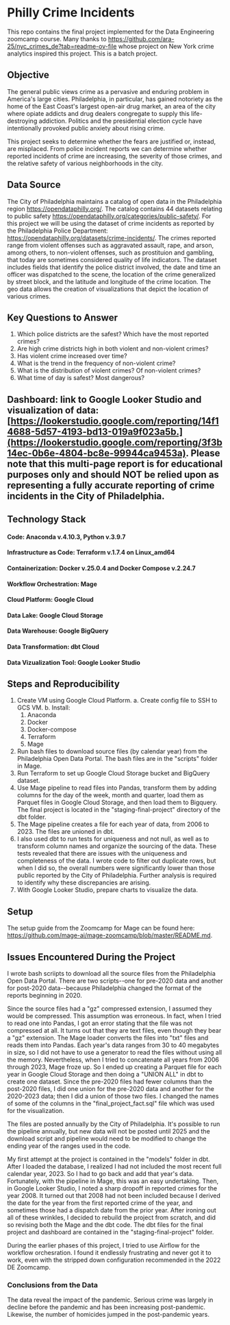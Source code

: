 # Philly Crime Incidents

This repo contains the final project implemented for the Data Engineering zoomcamp course.  Many thanks to https://github.com/ara-25/nyc_crimes_de?tab=readme-ov-file whose project on New York crime analytics inspired this project.  This is a batch project.

## Objective

The general public views crime as a pervasive and enduring problem in America's large cities.  Philadelphia, in particular, has gained notoriety as the home of the East Coast's largest open-air drug market, an area of the city where opiate addicts and drug dealers congregate to supply this life-destroying addiction.  Politics and the presidential election cycle have intentionally provoked public anxiety about rising crime.

This project seeks to determine whether the fears are justified or, instead, are misplaced.  From police incident reports we can determine whether reported incidents of crime are increasing, the severity of those crimes, and the relative safety of various neighborhoods in the city.  

## Data Source

  The City of Philadelphia maintains a catalog of open data in the Philadelphia region https://opendataphilly.org/.  The catalog contains 44 datasets relating to public safety https://opendataphilly.org/categories/public-safety/.  For this project we will be using the dataset of crime incidents as reported by the Philadelphia Police Department:  https://opendataphilly.org/datasets/crime-incidents/.  The crimes reported range from violent offenses such as aggravated assault, rape, and arson, among others, to non-violent offenses, such as prostituion and gambling, that today are sometimes considered quality of life indicators. The dataset includes fields that identify the police district involved, the date and time an officer was dispatched to the scene, the location of the crime generalized by street block, and the latitude and longitude of the crime location.  The geo data allows the creation of visualizations that depict the location of various crimes. 

## Key Questions to Answer

1.  Which police districts are the safest?  Which have the most reported crimes?
2.  Are high crime districts high in both violent and non-violent crimes?
3.  Has violent crime increased over time?
4.  What is the trend in the frequency of non-violent crime?
5.  What is the distribution of violent crimes?  Of non-violent crimes?
6.  What time of day is safest?  Most dangerous?

## Dashboard:  link to Google Looker Studio and visualization of data:  [https://lookerstudio.google.com/reporting/14f14688-5d57-4193-bd13-019a9f023a5b.](https://lookerstudio.google.com/reporting/3f3b14ec-0b6e-4804-bc8e-99944ca9453a).  Please note that this multi-page report is for educational purposes only and should NOT be relied upon as representing a fully accurate reporting of crime incidents in the City of Philadelphia. 


##  Technology Stack
#### Code: Anaconda v.4.10.3, Python v.3.9.7
#### Infrastructure as Code: Terraform v.1.7.4 on Linux_amd64
#### Containerization: Docker v.25.0.4 and Docker Compose v.2.24.7 
#### Workflow Orchestration: Mage
#### Cloud Platform: Google Cloud
#### Data Lake: Google Cloud Storage
#### Data Warehouse: Google BigQuery
#### Data Transformation: dbt Cloud
#### Data Vizualization Tool: Google Looker Studio


## Steps and Reproducibility

1.  Create VM using Google Cloud Platform.
  a.  Create config file to SSH to GCS VM.
  b.  Install:
      1.  Anaconda
      2.  Docker
      3.  Docker-compose
      4.  Terraform
      5.  Mage
2.  Run bash files to download source files (by calendar year) from the Philadelphia Open Data Portal.  The bash files are in the "scripts" folder in Mage.  
3.  Run Terraform to set up Google Cloud Storage bucket and BigQuery dataset.
4.  Use Mage pipeline to read files into Pandas, transform them by adding columns for the day of the week, month and quarter, load them as Parquet files in Google Cloud Storage, and then load them to Bigquery.  The final project is located in the "staging-final-project" directory of the dbt folder.
5.  The Mage pipeline creates a file for each year of data, from 2006 to 2023.  The files are unioned in dbt.
6.  I also used dbt to run tests for uniqueness and not null, as well as to transform column names and organize the sourcing of the data.  These tests revealed that there are issues with the uniqueness and completeness of the data.  I wrote code to filter out duplicate rows, but when I did so, the overall numbers were significantly lower than those public reported by the City of Philadelphia.  Further analysis is required to identify why these discrepancies are arising.
7.  With Google Looker Studio, prepare charts to visualize the data.  


## Setup

The setup guide from the Zoomcamp for Mage can be found here:  https://github.com/mage-ai/mage-zoomcamp/blob/master/README.md.


## Issues Encountered During the Project
  
I wrote bash scriipts to download all the source files from the Philadelphia Open Data Portal.  There are two scripts--one for pre-2020 data and another for post-2020 data--because Philadelphia changed the format of the reports beginning in 2020. 

Since the source files had a "gz" compressed extension, I assumed they would be compressed.  This assumption was erroneous.  In fact, when I tried to read one into Pandas, I got an error stating that the file was not compressed at all.  It turns out that they are text files, even though they bear a "gz" extension.  The Mage loader converts the files into "txt" files and reads them into Pandas.  Each year's data ranges from 30 to 40 megabytes in size, so I did not have to use a generator to read the files without using all the memory.  Nevertheless, when I tried to concatenate all years from 2006 through 2023, Mage froze up.  So I ended up creating a Parquet file for each year in Google Cloud Storage and then doing a "UNION ALL" in dbt to create one dataset.  Since the pre-2020 files had fewer columns than the post-2020 files, I did one union for the pre-2020 data and another for the 2020-2023 data; then I did a union of those two files.  I changed the names of some of the columns in the "final_project_fact.sql" file which was used for the visualization.

The files are posted annually by the City of Philadelphia.  It's possible to run the pipeline annually, but new data will not be posted until 2025 and the download script and pipeline would need to be modified to change the ending year of the ranges used in the code. 
    
My first attempt at the project is contained in the "models" folder in dbt.  After I loaded the database, I realized I had not included the most recent full calendar year, 2023.  So I had to go back and add that year's data.  Fortunately, with the pipeline in Mage, this was an easy undertaking.  Then, in Google Looker Studio, I noted a sharp dropoff in reported crimes for the year 2008.  It turned out that 2008 had not been included because I derived the date for the year from the first reported crime of the year, and sometimes those had a dispatch date from the prior year.  After ironing out all of these wrinkles, I decided to rebuild the project from scratch, and did so revising both the Mage and the dbt code.  The dbt files for the final project and dashboard are contained in the "staging-final-project" folder.

During the earlier phases of this project, I tried to use Airflow for the workflow orchesration.  I found it endlessly frustrating and never got it to work, even with the stripped down configuration recommended in the 2022 DE Zoomcamp.

### Conclusions from the Data

The data reveal the impact of the pandemic.  Serious crime was largely in decline before the pandemic and has been increasing post-pandemic.  Likewise, the number of homicides jumped in the post-pandemic years.        
